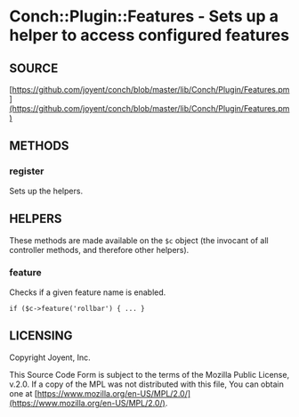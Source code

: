 # Conch::Plugin::Features - Sets up a helper to access configured features

## SOURCE

[https://github.com/joyent/conch/blob/master/lib/Conch/Plugin/Features.pm](https://github.com/joyent/conch/blob/master/lib/Conch/Plugin/Features.pm)

## METHODS

### register

Sets up the helpers.

## HELPERS

These methods are made available on the `$c` object (the invocant of all controller methods,
and therefore other helpers).

### feature

Checks if a given feature name is enabled.

```
if ($c->feature('rollbar') { ... }
```

## LICENSING

Copyright Joyent, Inc.

This Source Code Form is subject to the terms of the Mozilla Public License,
v.2.0. If a copy of the MPL was not distributed with this file, You can obtain
one at [https://www.mozilla.org/en-US/MPL/2.0/](https://www.mozilla.org/en-US/MPL/2.0/).
